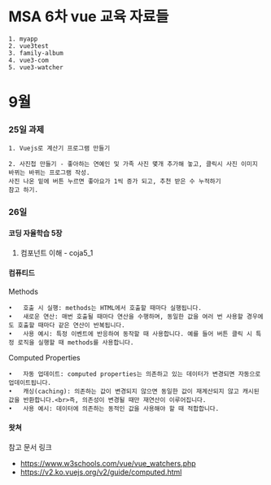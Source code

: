 # MSA 6차 vue 교육 자료들

    1. myapp
    2. vue3test
    3. family-album
    4. vue3-com
    5. vue3-watcher
# 9월
### 25일 과제

    1. Vuejs로 계산기 프로그램 만들기

    2. 사진첩 만들기 - 좋아하는 연예인 및 가족 사진 몇개 추가해 놓고, 클릭시 사진 이미지 바뀌는 바뀌는 프로그램 작성.
    사진 나온 밑에 버튼 누르면 좋아요가 1씩 증가 되고, 추천 받은 수 누적하기
    참고 하기.

### 26일 
#### 코딩 자율학습 5장
1. 컴포넌트 이해 - coja5_1
#### 컴퓨티드
Methods

    •	호출 시 실행: methods는 HTML에서 호출할 때마다 실행됩니다.
	•	새로운 연산: 매번 호출될 때마다 연산을 수행하며, 동일한 값을 여러 번 사용할 경우에도 호출할 때마다 같은 연산이 반복됩니다.
	•	사용 예시: 특정 이벤트에 반응하여 동작할 때 사용합니다. 예를 들어 버튼 클릭 시 특정 로직을 실행할 때 methods를 사용합니다.
Computed Properties

	•	자동 업데이트: computed properties는 의존하고 있는 데이터가 변경되면 자동으로 업데이트됩니다.
	•	캐싱(caching): 의존하는 값이 변경되지 않으면 동일한 값이 재계산되지 않고 캐시된 값을 반환합니다.<br>즉, 의존성이 변경될 때만 재연산이 이루어집니다.
	•	사용 예시: 데이터에 의존하는 동적인 값을 사용해야 할 때 적합합니다.

#### 왓쳐
참고 문서 링크
- https://www.w3schools.com/vue/vue_watchers.php
- https://v2.ko.vuejs.org/v2/guide/computed.html